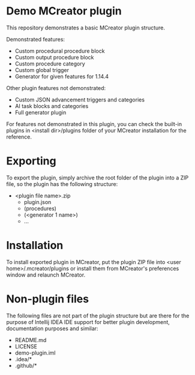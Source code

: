 # Demo MCreator plugin

This repository demonstrates a basic MCreator plugin structure.

Demonstrated features:
* Custom procedural procedure block
* Custom output procedure block
* Custom procedure category
* Custom global trigger
* Generator for given features for 1.14.4

Other plugin features not demonstrated:
* Custom JSON advancement triggers and categories
* AI task blocks and categories
* Full generator plugin

For features not demonstrated in this plugin, you can check the built-in plugins in &lt;install dir&gt;/plugins 
folder of your MCreator installation for the reference.

# Exporting

To export the plugin, simply archive the root folder of the plugin into a ZIP file, so the plugin has 
the following structure:

* &lt;plugin file name&gt;.zip
   * plugin.json
   * (procedures)
   * (<generator 1 name>)
   * ...

# Installation

To install exported plugin in MCreator, put the plugin ZIP file into &lt;user home&gt;/.mcreator/plugins
or install them from MCreator's preferences window and relaunch MCreator. 

# Non-plugin files

The following files are not part of the plugin structure but are there for the purpose of Intellij IDEA IDE support
for better plugin development, documentation purposes and similar:

* README.md
* LICENSE
* demo-plugin.iml
* .idea/*
* .github/*